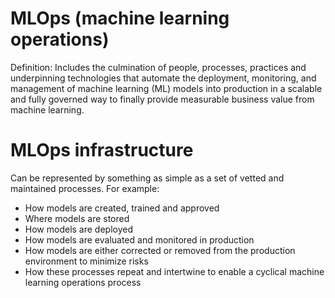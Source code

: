 # MLOps (machine learning operations)
Definition: Includes the culmination of people, processes, practices and underpinning technologies that automate the deployment, monitoring, and management of machine learning (ML) models into production in a scalable and fully governed way to finally provide measurable business value from machine learning.



# MLOps infrastructure
Can be represented by something as simple as a set of vetted and maintained processes. For example:

* How models are created, trained and approved
* Where models are stored
* How models are deployed
* How models are evaluated and monitored in production
* How models are either corrected or removed from the production environment to minimize risks
* How these processes repeat and intertwine to enable a cyclical machine learning operations process